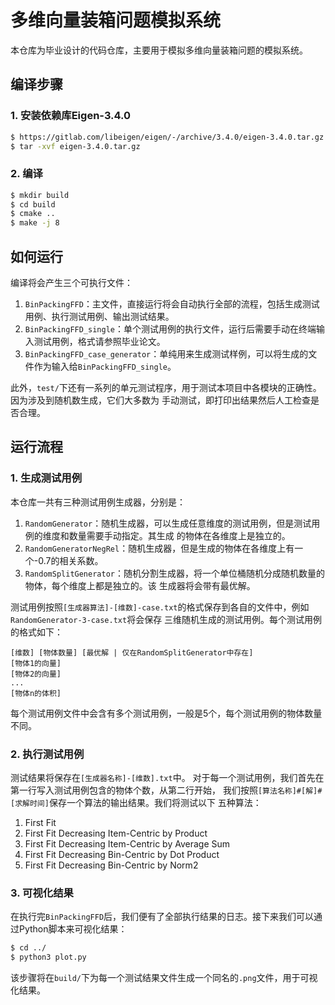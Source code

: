 # 多维向量装箱问题模拟系统

本仓库为毕业设计的代码仓库，主要用于模拟多维向量装箱问题的模拟系统。

## 编译步骤

### 1. 安装依赖库Eigen-3.4.0

```bash
$ https://gitlab.com/libeigen/eigen/-/archive/3.4.0/eigen-3.4.0.tar.gz
$ tar -xvf eigen-3.4.0.tar.gz
```

### 2. 编译

```bash
$ mkdir build
$ cd build
$ cmake ..
$ make -j 8
```

## 如何运行

编译将会产生三个可执行文件：

1. `BinPackingFFD`：主文件，直接运行将会自动执行全部的流程，包括生成测试用例、执行测试用例、输出测试结果。
2. `BinPackingFFD_single`：单个测试用例的执行文件，运行后需要手动在终端输入测试用例，格式请参照毕业论文。
3. `BinPackingFFD_case_generator`：单纯用来生成测试样例，可以将生成的文件作为输入给`BinPackingFFD_single`。

此外，`test/`下还有一系列的单元测试程序，用于测试本项目中各模块的正确性。因为涉及到随机数生成，它们大多数为
手动测试，即打印出结果然后人工检查是否合理。

## 运行流程

### 1. 生成测试用例

本仓库一共有三种测试用例生成器，分别是：
1. `RandomGenerator`：随机生成器，可以生成任意维度的测试用例，但是测试用例的维度和数量需要手动指定。其生成
的物体在各维度上是独立的。
2. `RandomGeneratorNegRel`：随机生成器，但是生成的物体在各维度上有一个-0.7的相关系数。
3. `RandomSplitGenerator`：随机分割生成器，将一个单位桶随机分成随机数量的物体，每个维度上都是独立的。该
生成器将会带有最优解。

测试用例按照`[生成器算法]-[维数]-case.txt`的格式保存到各自的文件中，例如`RandomGenerator-3-case.txt`将会保存
三维随机生成的测试用例。每个测试用例的格式如下：
  
  ```
  [维数] [物体数量] [最优解 | 仅在RandomSplitGenerator中存在]
  [物体1的向量]
  [物体2的向量]
  ...
  [物体n的体积]
  ```

每个测试用例文件中会含有多个测试用例，一般是5个，每个测试用例的物体数量不同。

### 2. 执行测试用例

测试结果将保存在`[生成器名称]-[维数].txt`中。
对于每一个测试用例，我们首先在第一行写入测试用例包含的物体个数，从第二行开始，
我们按照`[算法名称]#[解]#[求解时间]`保存一个算法的输出结果。我们将测试以下
五种算法：

1. First Fit
2. First Fit Decreasing Item-Centric by Product
3. First Fit Decreasing Item-Centric by Average Sum
4. First Fit Decreasing Bin-Centric by Dot Product
5. First Fit Decreasing Bin-Centric by Norm2

### 3. 可视化结果

在执行完`BinPackingFFD`后，我们便有了全部执行结果的日志。接下来我们可以通过Python脚本来可视化结果：

```bash
$ cd ../
$ python3 plot.py
```

该步骤将在`build/`下为每一个测试结果文件生成一个同名的`.png`文件，用于可视化结果。
